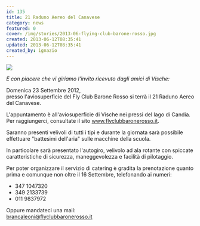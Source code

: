 ```yaml
---
id: 135
title: 21 Raduno Aereo del Canavese
category: news
featured: 0
cover: /img/stories/2013-06-flying-club-barone-rosso.jpg
created: 2013-06-12T08:35:41
updated: 2013-06-12T08:35:41
created_by: ignazio
---
```


<img class="float-start mr-3 w-[300px]" src="/img/stories/2013-06-flying-club-barone-rosso.jpg"/>

<em>E con piacere che vi giriamo l'invito ricevuto dagli amici di Vische:</em>

Domenica 23 Settembre 2012,<br />
presso l'aviosuperficie del Fly Club Barone Rosso si terrà il 21 Raduno Aereo del Canavese.

L'appuntamento è all'aviosuperficie di Vische nei pressi del lago di Candia.
Per raggiungerci, consultate il sito <a href="http://www.flyclubbaronerosso.it" target="_blank">www.flyclubbaronerosso.it</a>.

Saranno presenti velivoli di tutti i tipi e durante la giornata sarà possibile effettuare "battesimi dell'aria" sulle macchine della scuola.

In particolare sarà presentato l'autogiro, velivolo ad ala rotante con spiccate caratteristiche di sicurezza, maneggevolezza e facilità di pilotaggio.

Per poter organizzare il servizio di catering è gradita la prenotazione quanto prima e comunque non oltre il 16 Settembre, telefonando ai numeri:

- 347 1047320
- 349 2133739
- 011 9837972

Oppure mandateci una mail:<br />
brancaleoni@flyclubbaronerosso.it
